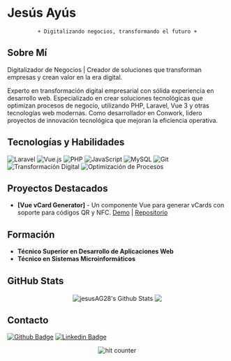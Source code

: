 # Jesús Ayús

<div align="center">
<pre>
<code class="diff">+ Digitalizando negocios, transformando el futuro +</code>
</pre>
</div>

## Sobre Mí

Digitalizador de Negocios | Creador de soluciones que transforman empresas y crean valor en la era digital.

Experto en transformación digital empresarial con sólida experiencia en desarrollo web. Especializado en crear soluciones tecnológicas que optimizan procesos de negocio, utilizando PHP, Laravel, Vue 3 y otras tecnologías web modernas. Como desarrollador en Conwork, lidero proyectos de innovación tecnológica que mejoran la eficiencia operativa.

## Tecnologías y Habilidades

![Laravel](https://img.shields.io/badge/-Laravel-FF2D20?style=flat-square&logo=laravel&logoColor=white)
![Vue.js](https://img.shields.io/badge/-Vue.js-4FC08D?style=flat-square&logo=vue.js&logoColor=white)
![PHP](https://img.shields.io/badge/-PHP-777BB4?style=flat-square&logo=php&logoColor=white)
![JavaScript](https://img.shields.io/badge/-JavaScript-F7DF1E?style=flat-square&logo=javascript&logoColor=black)
![MySQL](https://img.shields.io/badge/-MySQL-4479A1?style=flat-square&logo=mysql&logoColor=white)
![Git](https://img.shields.io/badge/-Git-F05032?style=flat-square&logo=git&logoColor=white)
![Transformación Digital](https://img.shields.io/badge/-Transformación_Digital-0078D7?style=flat-square)
![Optimización de Procesos](https://img.shields.io/badge/-Optimización_de_Procesos-2ECC71?style=flat-square)

## Proyectos Destacados

- **[Vue vCard Generator]** - Un componente Vue para generar vCards con soporte para códigos QR y NFC. [Demo](https://jesusayus.es/vue-vcard-generator) | [Repositorio](https://github.com/jesusAG28/vue-vcard-generator)

## Formación

- **Técnico Superior en Desarrollo de Aplicaciones Web**
- **Técnico en Sistemas Microinformáticos**


## GitHub Stats
<p align="center">

<img align="center" src="https://github-readme-stats-sigma-five.vercel.app/api?username=jesusAG28&show_icons=true&line_height=21&theme=react&count_private=true&include_all_commits=true" alt="jesusAG28's Github Stats" />
<img align="center" src="https://github-readme-stats-sigma-five.vercel.app/api/top-langs/?username=jesusAG28&theme=react&line_height=27&layout=full&count_private=true" />
</p>

## Contacto
[![Github Badge](http://img.shields.io/badge/-Github-black?style=flat-square&logo=github&link=https://github.com/jesusAG28/)](https://github.com/jesusAG28/) 
[![Linkedin Badge](https://img.shields.io/badge/-LinkedIn-blue?style=flat-square&logo=Linkedin&logoColor=white&link=https://www.linkedin.com/in/jesusayus/)](https://www.linkedin.com/in/jesusayus)

<div align="center">
<p></p>
<img src="https://profile-counter.glitch.me/jesusAG28/count.svg" alt="hit counter" align="center">
</div>